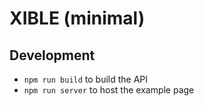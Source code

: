 # XIBLE (minimal)

## Development
- `npm run build` to build the API
- `npm run server` to host the example page
